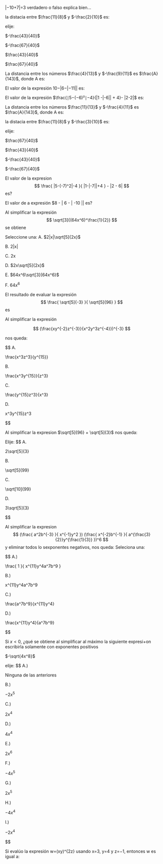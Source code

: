 |−10+7|=3 verdadero o falso explica bien...

la distacia entre $\frac{11}{8}$ y $-\frac{2}{10}$ es:

elije:

$-\frac{43}{40}$

$-\frac{67}{40}$

$\frac{43}{40}$

$\frac{67}{40}$

La distancia entre los números $\frac{4}{13}$ y $-\frac{9}{11}$ es $\frac{A}{143}$, donde A es:

El valor de la expresión 10−|6−|−11|| es:

El valor de la expresión $\frac{∣5−(−6)²∣−4}{|1 -|-6|| + 4}- |2-2|$ es:


La distancia entre los números $\frac{11}{13}$ y $-\frac{4}{11}$ es $\frac{A}{143}$, donde A es:

la distacia entre $\frac{11}{8}$ y $-\frac{3}{10}$ es:

elije:

$\frac{67}{40}$

$\frac{43}{40}$

$-\frac{43}{40}$

$-\frac{67}{40}$

El valor de la expresion
$$
\frac{
|5-(-7)^2|-4
}{
|1-|-7||+4
} - |2 - 6|
$$
es?

El valor de a expresión $8 - | 6 - | -10 || es?


Al simplificar la expresión
$$
\sqrt[3]{(64x^6)^\frac{1}{2}}
$$
se obtiene


Seleccione una:
A.
$2|x|\sqrt[5]{2x}$

B.
2|x|

C.
2x

D.
$2x\sqrt[5]{2x}$

E.
$64x^6\sqrt[3]{64x^6}$

F.
$64x^6$

El resultado de evaluar la expresión
$$
\frac{
    \sqrt[5]{-3}
}{
    \sqrt[5]{96}
}
$$
es

Al simplificar la expresión

$$
(\frac{xy^{-2}z^{-3}}{x^2y^3z^{-4}})^{-3}
$$

nos queda:

$$
A.

\frac{x^3z^3}{y^{15}}

B.

\frac{x^3y^{15}}{z^3}

C.

\frac{y^{15}z^3}{x^3}

D.

x^3y^{15}z^3

$$

Al simplificar la expresion $\sqrt[5]{96} + \sqrt[5]{3}$ nos queda:

Elije:
$$
A.

2\sqrt[5]{3}

B.

\sqrt[5]{99}

C.

\sqrt[10]{99}

D.

3\sqrt[5]{3}

$$

Al simplificar la expresion
$$
(\frac{
    a^2b^{-3}
}{
    x^{-1}y^2
})
(\frac{
    x^{-2}b^{-1}
}{
    a^{\frac{3}{2}}y^{\frac{1}{3}}
})^6
$$
y eliminar todos lo sexponentes negativos, nos queda:
Seleciona una:

$$
A.)

\frac{
    1
}{
    x^{11}y^4a^7b^9
}

B.)

x^{11}y^4a^7b^9

C.)

\frac{a^7b^9}{x^{11}y^4}

D.)

\frac{x^{11}y^4}{a^7b^9}

$$

Si $x<0$, ¿qué se obtiene al simplificar al máximo la siguiente expresi+on escribirla solamente con exponentes positivos

$-\sqrt{4x^8}$

elije:
$$
A.)

Ninguna de las anteriores

B.)

$-2x^5$

C.)

$2x^4$

D.)

$4x^4$

E.)

$2x^6$

F.)

$-4x^5$

G.)

$2x^5$

H.)

$-4x^4$

I.)

$-2x^4$

$$

Si evalúo la expresión w=(xy)^{2z} usando x=3, y=4 y z=−1, entonces w es igual a: